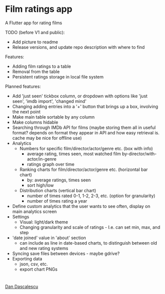 # Film ratings app
A Flutter app for rating films

TODO (before V1 and public):
 - Add picture to readme
 - Release versions, and update repo description with where to find

Features:
 - Adding film ratings to a table
 - Removal from the table
 - Persistent ratings storage in local file system

Planned features:
 - Add 'just seen' tickbox column, or dropdown with options like 'just seen', 'imdb import', 'changed mind'
 - Changing adding entries into a '+' button that brings up a box, involving the next point
 - Make main table sortable by any column
 - Make columns hidable
 - Searching through IMDb API for films (maybe storing them all in useful format? depends on format they appear in API and how easy retrieval is. cache may be nice for offline use)
 - Analytics
   - Numbers for specific film/director/actor/genre etc. (box with info)
     - average rating, times seen, most watched film by-director/with-actor/in-genre
     - ratings graph over time
   - Ranking charts for film/director/actor/genre etc. (horizontal bar chart)
     - by: average ratings, times seen
     - sort high/low
   - Distribution charts (vertical bar chart)
     - number of times rated 0-1, 1-2, 2-3, etc. (option for granularity)
     - number of times rating a year
 - Define custom analytics that the user wants to see often, display on main analytics screen
 - Settings
   - Visual: light/dark theme
   - Changing granularity and scale of ratings - I.e. can set min, max, and step
 - 'date joined' value in 'about' section
   - can include as line in date-based charts, to distinguish between old and new rating systems
 - Syncing save files between devices - maybe gdrive?
 - Exporting data
   - json, csv, etc.
   - export chart PNGs
 
#
[Dan Dascalescu](https://github.com/ddascalescu)

